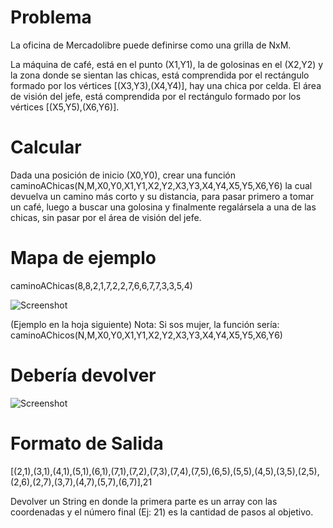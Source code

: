 Problema
========

La oficina de Mercadolibre puede definirse como una grilla de NxM.

La máquina de café, está en el punto (X1,Y1), la de golosinas en el (X2,Y2) y la zona donde se sientan las chicas, está comprendida por el rectángulo formado por los vértices [(X3,Y3),(X4,Y4)], hay una chica por celda. El área de visión del jefe, está comprendida por el rectángulo formado por los vértices [(X5,Y5),(X6,Y6)].

Calcular
========

Dada una posición de inicio (X0,Y0), crear una función caminoAChicas(N,M,X0,Y0,X1,Y1,X2,Y2,X3,Y3,X4,Y4,X5,Y5,X6,Y6) la cual devuelva un camino más corto y su distancia, para pasar primero a tomar un café, luego a buscar una golosina y finalmente regalársela a una de las chicas, sin pasar por el área de visión del jefe.

Mapa de ejemplo
===============

caminoAChicas(8,8,2,1,7,2,2,7,6,6,7,7,3,3,5,4)

![Screenshot](https://github.com/juandiegoh/MercadoLibreProgrammersDay2014/raw/master/resources/images/print1.jpg)

(Ejemplo en la hoja siguiente)
Nota: Si sos mujer, la función sería: caminoAChicos(N,M,X0,Y0,X1,Y1,X2,Y2,X3,Y3,X4,Y4,X5,Y5,X6,Y6)

Debería devolver
================

![Screenshot](https://github.com/juandiegoh/MercadoLibreProgrammersDay2014/raw/master/resources/images/print2.jpg)

Formato de Salida
=================

[(2,1),(3,1),(4,1),(5,1),(6,1),(7,1),(7,2),(7,3),(7,4),(7,5),(6,5),(5,5),(4,5),(3,5),(2,5),(2,6),(2,7),(3,7),(4,7),(5,7),(6,7)],21

Devolver un String en donde la primera parte es un array con las coordenadas y el número final (Ej: 21) es la cantidad de pasos al objetivo.

